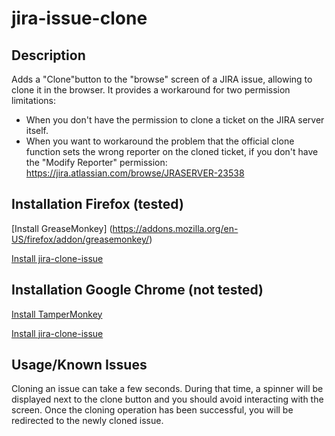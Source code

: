 # jira-issue-clone

## Description
Adds a "Clone"button to the "browse" screen of a JIRA issue, allowing to clone it in the browser. It provides a workaround for two permission limitations:
- When you don't have the permission to clone a ticket on the JIRA server itself.
- When you want to workaround the problem that the official clone function sets the wrong reporter on the cloned ticket, if you don't have the "Modify Reporter" permission: https://jira.atlassian.com/browse/JRASERVER-23538

## Installation Firefox (tested)
[Install GreaseMonkey] (https://addons.mozilla.org/en-US/firefox/addon/greasemonkey/)

[Install jira-clone-issue](https://github.com/BartJolling/jira-issue-clone/raw/master/jira-issue-clone.user.js "Install jira-issue-clone")

## Installation Google Chrome (not tested)
[Install TamperMonkey](https://chrome.google.com/webstore/detail/tampermonkey/dhdgffkkebhmkfjojejmpbldmpobfkfo)

[Install jira-clone-issue](https://github.com/BartJolling/jira-issue-clone/raw/master/jira-issue-clone.user.js "Install jira-issue-clone")

## Usage/Known Issues
Cloning an issue can take a few seconds. During that time, a spinner will be displayed next to the clone button and you should avoid interacting with the screen. Once the cloning operation has been successful, you will be redirected to the newly cloned issue.
